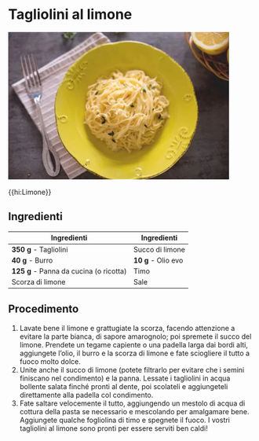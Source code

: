 # Tagliolini al limone

![](img/Tagliolini-al-limone.webp)

{{hi:Limone}}

## Ingredienti

| Ingredienti                  | Ingredienti             |
| ---------------------------- | ----------------------- |
| **350 g** - Tagliolini | Succo di limone  |
| **40 g** - Burro| **10 g** - Olio evo |
| **125 g** - Panna da cucina (o ricotta)| Timo |
| Scorza di limone | Sale |

## Procedimento

1. Lavate bene il limone e grattugiate la scorza, facendo attenzione a evitare la parte bianca, di sapore amarognolo; poi spremete il succo del limone. Prendete un tegame capiente o una padella larga dai bordi alti, aggiungete l’olio, il burro e la scorza di limone e fate sciogliere il tutto a fuoco molto dolce.
1. Unite anche il succo di limone (potete filtrarlo per evitare che i semini finiscano nel condimento) e la panna. Lessate i tagliolini in acqua bollente salata finché pronti al dente, poi scolateli e aggiungeteli direttamente alla padella col condimento.
1. Fate saltare velocemente il tutto, aggiungendo un mestolo di acqua di cottura della pasta se necessario e mescolando per amalgamare bene. Aggiungete qualche fogliolina di timo e spegnete il fuoco. I vostri tagliolini al limone sono pronti per essere serviti ben caldi!
